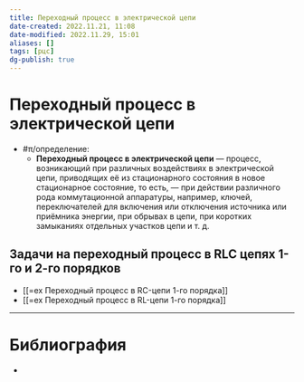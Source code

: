 ```yaml
---
title: Переходный процесс в электрической цепи
date-created: 2022.11.21, 11:08
date-modified: 2022.11.29, 15:01
aliases: []
tags: [рцс]
dg-publish: true
---
```


# Переходный процесс в электрической цепи

- #π/определение:
	- **Переходный процесс в электрической цепи** — процесс, возникающий при различных воздействиях в электрической цепи, приводящих её из стационарного состояния в новое стационарное состояние, то есть, — при действии различного рода коммутационной аппаратуры, например, ключей, переключателей для включения или отключения источника или приёмника энергии, при обрывах в цепи, при коротких замыканиях отдельных участков цепи и т. д.

## Задачи на переходный процесс в RLC цепях 1-го и 2-го порядков

- [[=ex Переходный процесс в RC-цепи 1-го порядка]]
- [[=ex Переходный процесс в RL-цепи 1-го порядка]]

---

# Библиография

- 
